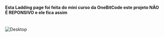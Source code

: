   <strong> Esta Ladding page foi feita do mini curso da OneBitCode este projeto NÃO É REPONSIVO e ele fica assim </strong>




#


![Desktop](https://github.com/hugoSeixas/PetLife/assets/84192705/af75e621-fc48-4464-8c10-68f5235a8e4f)
